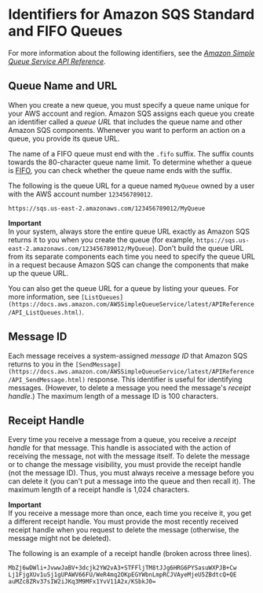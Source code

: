 # Identifiers for Amazon SQS Standard and FIFO Queues<a name="sqs-general-identifiers"></a>

For more information about the following identifiers, see the *[Amazon Simple Queue Service API Reference](https://docs.aws.amazon.com/AWSSimpleQueueService/latest/APIReference/)*\.

## Queue Name and URL<a name="queue-name-url"></a>

When you create a new queue, you must specify a queue name unique for your AWS account and region\. Amazon SQS assigns each queue you create an identifier called a *queue URL* that includes the queue name and other Amazon SQS components\. Whenever you want to perform an action on a queue, you provide its queue URL\.

The name of a FIFO queue must end with the `.fifo` suffix\. The suffix counts towards the 80\-character queue name limit\. To determine whether a queue is [FIFO](FIFO-queues.md), you can check whether the queue name ends with the suffix\.

The following is the queue URL for a queue named `MyQueue` owned by a user with the AWS account number `123456789012`\.

```
https://sqs.us-east-2.amazonaws.com/123456789012/MyQueue
```

**Important**  
In your system, always store the entire queue URL exactly as Amazon SQS returns it to you when you create the queue \(for example, `https://sqs.us-east-2.amazonaws.com/123456789012/MyQueue`\)\. Don't build the queue URL from its separate components each time you need to specify the queue URL in a request because Amazon SQS can change the components that make up the queue URL\.

You can also get the queue URL for a queue by listing your queues\. For more information, see `[ListQueues](https://docs.aws.amazon.com/AWSSimpleQueueService/latest/APIReference/API_ListQueues.html)`\.

## Message ID<a name="message-id"></a>

Each message receives a system\-assigned *message ID* that Amazon SQS returns to you in the `[SendMessage](https://docs.aws.amazon.com/AWSSimpleQueueService/latest/APIReference/API_SendMessage.html)` response\. This identifier is useful for identifying messages\. \(However, to delete a message you need the message's *receipt handle*\.\) The maximum length of a message ID is 100 characters\.

## Receipt Handle<a name="receipt-handle"></a>

Every time you receive a message from a queue, you receive a *receipt handle* for that message\. This handle is associated with the action of receiving the message, not with the message itself\. To delete the message or to change the message visibility, you must provide the receipt handle \(not the message ID\)\. Thus, you must always receive a message before you can delete it \(you can't put a message into the queue and then recall it\)\. The maximum length of a receipt handle is 1,024 characters\. 

**Important**  
If you receive a message more than once, each time you receive it, you get a different receipt handle\. You must provide the most recently received receipt handle when you request to delete the message \(otherwise, the message might not be deleted\)\. 

The following is an example of a receipt handle \(broken across three lines\)\.

```
MbZj6wDWli+JvwwJaBV+3dcjk2YW2vA3+STFFljTM8tJJg6HRG6PYSasuWXPJB+Cw
Lj1FjgXUv1uSj1gUPAWV66FU/WeR4mq2OKpEGYWbnLmpRCJVAyeMjeU5ZBdtcQ+QE
auMZc8ZRv37sIW2iJKq3M9MFx1YvV11A2x/KSbkJ0=
```